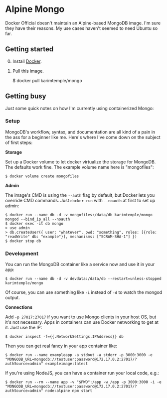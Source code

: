 # Alpine Mongo
Docker Official doesn't maintain an Alpine-based MongoDB image. I'm sure they have their reasons. My use cases haven't seemed to need Ubuntu so far.

## Getting started

0. Install [Docker](https://www.docker.com/products/docker-desktop).
0. Pull this image.

	$ docker pull karimtemple/mongo

## Getting busy

Just some quick notes on how I'm currently using containerized Mongo:

### Setup

MongoDB's workflow, syntax, and documentation are all kind of a pain in the ass for a beginner like me. Here's where I've come down on the subject of first steps:

**Storage**

Set up a Docker volume to let docker virtualize the storage for MongoDB. The defaults work fine. The example volume name here is "mongofiles":

	$ docker volume create mongofiles

**Admin**

The image's CMD is using the `--auth` flag by default, but Docker lets you override CMD commands. Just `docker run` with `--noauth` at first to set up admin:

	$ docker run --name db -d -v mongofiles:/data/db karimtemple/mongo mongod --bind_ip_all --noauth
	$ docker exec -it db mongo
	> use admin
	> db.createUser({ user: "whatever", pwd: "something", roles: [{role: "readWrite" db: "example"}], mechanisms: ["SCRAM-SHA-1"] })
	$ docker stop db

### Development

You can run the MongoDB container like a service now and use it in your app:

	$ docker run --name db -d -v devdata:/data/db --restart=unless-stopped karimtemple/mongo

Of course, you can use something like `-i` instead of `-d` to watch the mongod output.

**Connections**

Add `-p 27017:27017` if you want to use Mongo clients in your host OS, but it's not necessary. Apps in containers can use Docker networking to get at it. Just use the IP:

	$ docker inspect -f={{.NetworkSettings.IPAddress}} db

Then you can get real fancy in your app container like:

	$ docker run --name exampleapp -a stdout -a stderr -p 3000:3000 -e "MONGODB_URL=mongodb://testuser:password@172.17.0.2:27017/?authSource=admin" exampleimage:latest

If you're using NodeJS, you can have a container run your local code, e.g.:

	$ docker run --rm --name app -v "$PWD":/app -w /app -p 3000:3000 -i -e "MONGODB_URL=mongodb://testuser:password@172.17.0.2:27017/?authSource=admin" node:alpine npm start